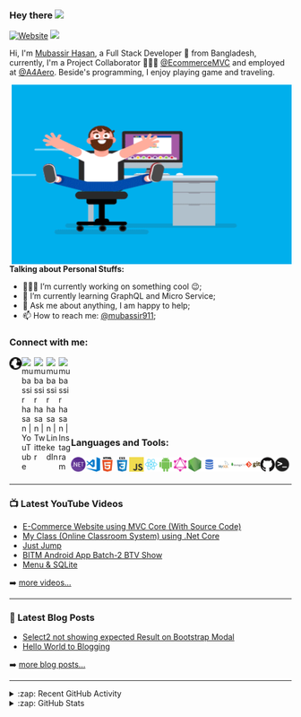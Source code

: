 ### Hey there <img src="https://media.giphy.com/media/hvRJCLFzcasrR4ia7z/giphy.gif" width="25px">

[![Website](https://img.shields.io/website?label=thebookofmubassir&style=for-the-badge&url=https%3A%2F%2Fcodestackr.com)](https://thebookofmubassir.com/)
![](https://visitor-badge.glitch.me/badge?page_id=mubassir-hasan)

Hi, I'm [Mubassir Hasan](https://thebookofmubassir.com/), a Full Stack Developer 🚀 from Bangladesh, currently, I'm a Project Collaborator 🙍🏽‍♂️ [@EcommerceMVC](https://github.com/mubassir-hasan/EcommerceMvc/) and employed at [@A4Aero](https://a4aero.com/). Beside's programming, I enjoy playing game and traveling.

  <img align="right" alt="GIF" src="https://github.com/mubassir-hasan/mubassir-hasan/blob/main/images/coder.gif?raw=true" width="500" height="320" />
  
**Talking about Personal Stuffs:**

- 👨🏽‍💻 I’m currently working on something cool :wink:;
- 🌱 I’m currently learning GraphQL and Micro Service;
- 💬 Ask me about anything, I am happy to help;
- 📫 How to reach me: [@mubassir911](https://twitter.com/mubassir911);

### Connect with me:

[<img align="left" alt="thebookofmubassir.com" width="22px" src="https://raw.githubusercontent.com/iconic/open-iconic/master/svg/globe.svg" />][website]
[<img align="left" alt="mubassir hasan | YouTube" width="22px" src="https://cdn.jsdelivr.net/npm/simple-icons@v3/icons/youtube.svg" />][youtube]
[<img align="left" alt="mubassir hasan | Twitter" width="22px" src="https://cdn.jsdelivr.net/npm/simple-icons@v3/icons/twitter.svg" />][twitter]
[<img align="left" alt="mubassir hasan | LinkedIn" width="22px" src="https://cdn.jsdelivr.net/npm/simple-icons@v3/icons/linkedin.svg" />][linkedin]
[<img align="left" alt="mubassir hasan | Instagram" width="22px" src="https://cdn.jsdelivr.net/npm/simple-icons@v3/icons/instagram.svg" />][instagram]

<br />
<br />
<br />
<br />
<br />
<br />
<br />

### Languages and Tools:

[<img align="left" alt="Dot Net" width="26px" src="https://raw.githubusercontent.com/github/explore/80688e429a7d4ef2fca1e82350fe8e3517d3494d/topics/dotnet/dotnet.png" />][website]
[<img align="left" alt="Visual Studio Code" width="26px" src="https://raw.githubusercontent.com/github/explore/80688e429a7d4ef2fca1e82350fe8e3517d3494d/topics/visual-studio-code/visual-studio-code.png" />][website]
[<img align="left" alt="HTML5" width="26px" src="https://raw.githubusercontent.com/github/explore/80688e429a7d4ef2fca1e82350fe8e3517d3494d/topics/html/html.png" />][website]
[<img align="left" alt="CSS3" width="26px" src="https://raw.githubusercontent.com/github/explore/80688e429a7d4ef2fca1e82350fe8e3517d3494d/topics/css/css.png" />][website]
[<img align="left" alt="JavaScript" width="26px" src="https://raw.githubusercontent.com/github/explore/80688e429a7d4ef2fca1e82350fe8e3517d3494d/topics/javascript/javascript.png" />][website]
[<img align="left" alt="React" width="26px" src="https://raw.githubusercontent.com/github/explore/80688e429a7d4ef2fca1e82350fe8e3517d3494d/topics/react/react.png" />][website]
[<img align="left" alt="Android" width="26px" src="https://raw.githubusercontent.com/github/explore/80688e429a7d4ef2fca1e82350fe8e3517d3494d/topics/android/android.png" />][website]
[<img align="left" alt="GraphQL" width="26px" src="https://raw.githubusercontent.com/github/explore/80688e429a7d4ef2fca1e82350fe8e3517d3494d/topics/graphql/graphql.png" />][website]
[<img align="left" alt="Node.js" width="26px" src="https://raw.githubusercontent.com/github/explore/80688e429a7d4ef2fca1e82350fe8e3517d3494d/topics/nodejs/nodejs.png" />][website]

[<img align="left" alt="SQL" width="26px" src="https://raw.githubusercontent.com/github/explore/80688e429a7d4ef2fca1e82350fe8e3517d3494d/topics/sql/sql.png" />][website]
[<img align="left" alt="MySQL" width="26px" src="https://raw.githubusercontent.com/github/explore/80688e429a7d4ef2fca1e82350fe8e3517d3494d/topics/mysql/mysql.png" />][website]
[<img align="left" alt="MongoDB" width="26px" src="https://raw.githubusercontent.com/github/explore/80688e429a7d4ef2fca1e82350fe8e3517d3494d/topics/mongodb/mongodb.png" />][website]
[<img align="left" alt="Git" width="26px" src="https://raw.githubusercontent.com/github/explore/80688e429a7d4ef2fca1e82350fe8e3517d3494d/topics/git/git.png" />][website]
[<img align="left" alt="GitHub" width="26px" src="https://raw.githubusercontent.com/github/explore/78df643247d429f6cc873026c0622819ad797942/topics/github/github.png" />][website]
[<img align="left" alt="Terminal" width="26px" src="https://raw.githubusercontent.com/github/explore/80688e429a7d4ef2fca1e82350fe8e3517d3494d/topics/terminal/terminal.png" />][website]

<br />
<br />

---

### 📺 Latest YouTube Videos

<!-- YOUTUBE:START -->

- [E-Commerce Website using MVC Core (With Source Code)](https://www.youtube.com/watch?v=8dt6IIj0TI0)
- [My Class (Online Classroom System) using .Net Core](https://www.youtube.com/watch?v=W2dBuyiMpQo)
- [Just Jump](https://www.youtube.com/watch?v=vrSYgE8_3D0)
- [BITM Android App Batch-2 BTV Show](https://www.youtube.com/watch?v=F1gUrxVPQYw)
- [Menu & SQLite](https://www.youtube.com/watch?v=Gu9liXMmDjE)
  <!-- YOUTUBE:END -->

➡️ [more videos...](https://youtube.com/UCZManyDXilKY3MEJcX0K6bQ)

---

### 📕 Latest Blog Posts

<!-- BLOG-POST-LIST:START -->

- [Select2 not showing expected Result on Bootstrap Modal](https://thebookofmubassir.com/javascript/jquery/select2-not-working-on-bootstrap-modal-popup/?utm_source=rss&utm_medium=rss&utm_campaign=select2-not-working-on-bootstrap-modal-popup)
- [Hello World to Blogging](https://thebookofmubassir.com/my-life/hello-world-to-blogging-2/?utm_source=rss&utm_medium=rss&utm_campaign=hello-world-to-blogging-2)
  <!-- BLOG-POST-LIST:END -->

➡️ [more blog posts...](https://thebookofmubassir.com/)

---

<details>
  <summary>:zap: Recent GitHub Activity</summary>
  
<!--START_SECTION:activity-->
<!--END_SECTION:activity-->

</details>

<details>
  <summary>:zap: GitHub Stats</summary>

  <img align="left" alt="mubassir hasan's GitHub Stats" src="https://github-readme-stats.vercel.app/api?username=mubassir-hasan&show_icons=true&hide_border=true" />

</details>

[website]: https://thebookofmubassir.com
[twitter]: https://twitter.com/mubassir911
[youtube]: https://www.youtube.com/channel/UCZManyDXilKY3MEJcX0K6bQ
[instagram]: https://instagram.com/mubassirxor
[linkedin]: https://www.linkedin.com/in/mubassir-hasan/
